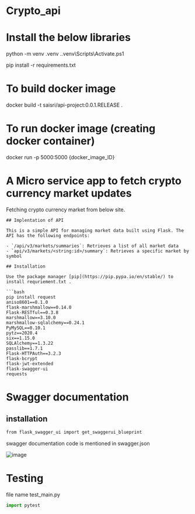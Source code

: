 # Crypto_api


# Install the below libraries

python -m venv .venv
.\.venv\Scripts\Activate.ps1 

pip install -r requirements.txt

# To build docker image
docker build -t saisri/api-project:0.0.1.RELEASE .

# To run docker image (creating docker container)
docker run -p 5000:5000 {docker_image_ID}


# A Micro service app to fetch crypto currency market updates

Fetching crypto currency market from below site.

 
```
## Implentation of API

This is a simple API for managing market data built using Flask. The API has the following endpoints:

- `/api/v3/markets/summaries`: Retrieves a list of all market data
- `api/v3/markets/<string:id>/summary`: Retrieves a specific market by symbol

## Installation

Use the package manager [pip](https://pip.pypa.io/en/stable/) to install requriement.txt .

```bash
pip install request
aniso8601==8.1.0
flask-marshmallow==0.14.0
Flask-RESTful==0.3.8
marshmallow==3.10.0
marshmallow-sqlalchemy==0.24.1
PyMySQL==0.10.1
pytz==2020.4
six==1.15.0
SQLAlchemy==1.3.22
passlib==1.7.1
Flask-HTTPAuth==3.2.3
flask-bcrypt
flask-jwt-extended
flask-swagger-ui
requests
```
# Swagger documentation

## installation
```bash
from flask_swagger_ui import get_swaggerui_blueprint
```
swagger documentation code is mentioned in swagger.json

![image](https://user-images.githubusercontent.com/122692986/216951722-10a979bf-4ec0-4876-b549-2ba686114dad.png)



# Testing
file name test_main.py

```python
import pytest
